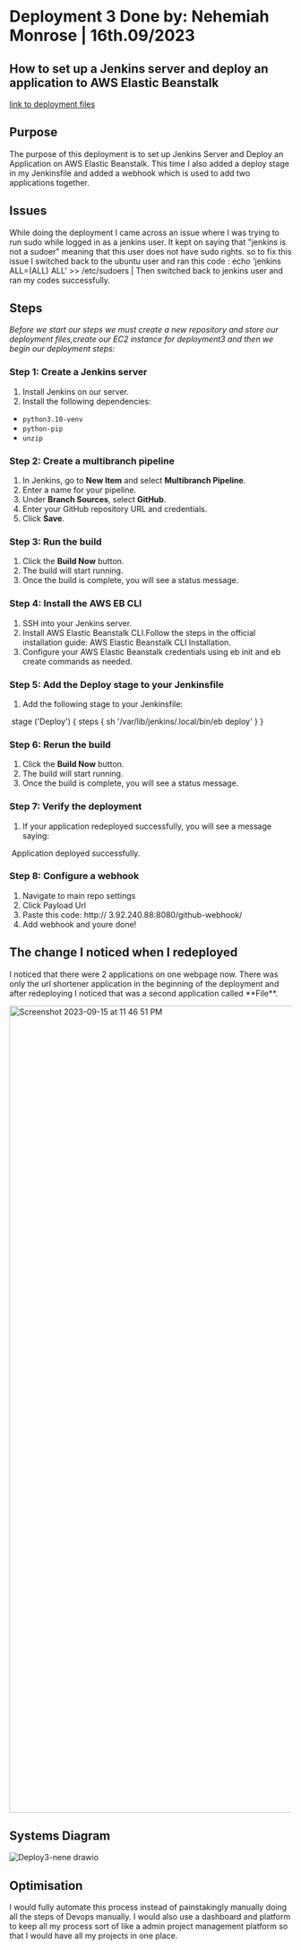 <h1>Deployment 3 Done by: Nehemiah Monrose | 16th.09/2023</h1>
<h2>How to set up a Jenkins server and deploy an application to AWS Elastic Beanstalk</h2>


[link to deployment files](/main)

<h2>Purpose</h2>
<p>The purpose of this deployment is to set up Jenkins Server and Deploy an Application on AWS Elastic Beanstalk. 
This time I also added a deploy stage in my Jenkinsfile and added a webhook which is used to add two applications together.
</p>
<h2>Issues</h2>
<p>While doing the deployment I came across an issue where I was trying to run sudo  while logged in as a jenkins user.
It kept on saying that "jenkins is not a sudoer" meaning that this user does not have sudo rights. so to fix this issue I switched
back to the ubuntu user and ran this code : echo 'jenkins ALL=(ALL) ALL' >> /etc/sudoers | Then switched back to jenkins user and ran my codes successfully. </p>

<h2>Steps</h2>
<em>Before we start our steps we must create a new repository and store our deployment files,create our EC2 instance for deployment3 and then we begin our deployment steps:</em>




### Step 1: Create a Jenkins server

1. Install Jenkins on our server.
2. Install the following dependencies:
* `python3.10-venv`
* `python-pip`
* `unzip`

### Step 2: Create a multibranch pipeline

1. In Jenkins, go to **New Item** and select **Multibranch Pipeline**.
2. Enter a name for your pipeline.
3. Under **Branch Sources**, select **GitHub**.
4. Enter your GitHub repository URL and credentials.
5. Click **Save**.

### Step 3: Run the build

1. Click the **Build Now** button.
2. The build will start running.
3. Once the build is complete, you will see a status message.

### Step 4: Install the AWS EB CLI

1. SSH into your Jenkins server.
2. Install AWS Elastic Beanstalk CLI.Follow the steps in the official installation guide: AWS Elastic Beanstalk CLI Installation.
3. Configure your AWS Elastic Beanstalk credentials using eb init and eb create commands as needed.


### Step 5: Add the Deploy stage to your Jenkinsfile

1. Add the following stage to your Jenkinsfile:


​
stage ('Deploy') {
  steps {
    sh '/var/lib/jenkins/.local/bin/eb deploy'
  }
}
​


### Step 6: Rerun the build

1. Click the **Build Now** button.
2. The build will start running.
3. Once the build is complete, you will see a status message.

### Step 7: Verify the deployment

1. If your application redeployed successfully, you will see a message saying:


​
Application deployed successfully.
​

### Step 8: Configure a webhook

1. Navigate to main repo settings
2. Click Payload Url
3. Paste this code: http:// 3.92.240.88:8080/github-webhook/
4. Add webhook and youre done!

<h2>The change I noticed when I redeployed</h2>

<p>I noticed that there were 2 applications on one webpage now.
There was only the url shortener application in the beginning of the deployment and after redeploying I noticed that was a 
second application called **File**.</p>


<img width="1439" alt="Screenshot 2023-09-15 at 11 46 51 PM" src="https://github.com/NMonKLabs77/deployment3/assets/139259756/29463a69-549a-4c64-9d59-66b19947adda">

<h2>Systems Diagram</h2>

![Deploy3-nene drawio](https://github.com/NMonKLabs77/deployment3/assets/139259756/752c6c7f-e5b8-4ae2-896a-592e070f03c2)

<h2>Optimisation</h2>
<p>I would fully automate this process instead of painstakingly manually doing all the steps of Devops manually. 
I would also use a dashboard and platform to keep all my process sort of like a admin project management platform so that I would have all 
my projects in one place.</p>




